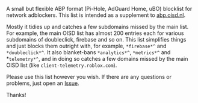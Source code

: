 A small but flexible ABP format (Pi-Hole, AdGuard Home, uBO) blocklist for network adblockers. This list is intended as a supplement to [abp.oisd.nl](https://abp.oisd.nl).

Mostly it tidies up and catches a few subdomains missed by the main list. For example, the main OISD list has almost 200 entries each for various subdomains of doubleclick, firebase and so on. This list simplifies things and just blocks them outright with, for example, `*firebase*^` and `*doubleclick*^`. It also blanket-bans `*analytics*^`, `*metrics*^` and *`telemetry*^`, and in doing so catches a few domains missed by the main OISD list (like `client-telemetry.roblox.com`).

Please use this list however you wish. If there are any questions or problems, just open an [Issue](https://github.com/RainmakerRaw/Network-Adblock-List/issues). 

Thanks!
